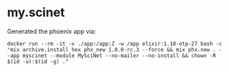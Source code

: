 # my.scinet

Generated the phoenix app via:

```
docker run --rm -it -v ./app:/app:Z -w /app elixir:1.18-otp-27 bash -c "mix archive.install hex phx_new 1.8.0-rc.3 --force && mix phx.new . --app myscinet --module MySciNet --no-mailer --no-install && chown -R $(id -u):$(id -g) ."
```


